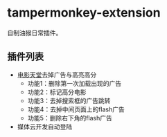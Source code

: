 # tampermonkey-extension
自制油猴日常插件。

## 插件列表

 - [电影天堂](www.dytt8.net)去掉广告与高亮高分
    - 功能1：删除第一次加载出现的广告
    - 功能2：标记高分电影
    - 功能3：去掉搜索框的广告跳转
    - 功能4：去掉中间页面上的flash广告
    - 功能5：删除右下角的flash广告
 - 媒体云开发自动登陆
